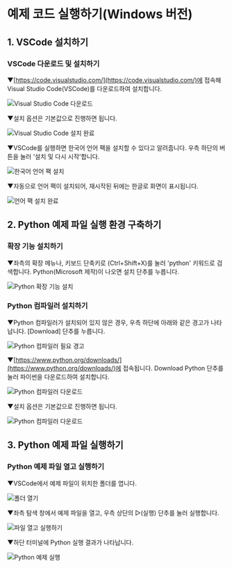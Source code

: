# 예제 코드 실행하기(Windows 버전)

## 1. VSCode 설치하기

### VSCode 다운로드 및 설치하기

▼[https://code.visualstudio.com/](https://code.visualstudio.com/)에 접속해 Visual Studio Code(VSCode)를 다운로드하여 설치합니다.

![Visual Studio Code 다운로드](./img/vscode_001.png)

▼설치 옵션은 기본값으로 진행하면 됩니다.

![Visual Studio Code 설치 완료](./img/vscode_002.png)

▼VSCode를 실행하면 한국어 언어 팩을 설치할 수 있다고 알려줍니다. 우측 하단의 버튼을 눌러 '설치 및 다시 시작'합니다.

![한국어 언어 팩 설치](./img/vscode_003.png)

▼자동으로 언어 팩이 설치되어, 재시작된 뒤에는 한글로 화면이 표시됩니다.

![언어 팩 설치 완료](./img/vscode_004.png)

## 2. Python 예제 파일 실행 환경 구축하기

### 확장 기능 설치하기

▼좌측의 확장 메뉴나, 키보드 단축키로 (Ctrl+Shift+X)를 눌러 'python' 키워드로 검색합니다. Python(Microsoft 제작)이 나오면 설치 단추를 누릅니다.

![Python 확장 기능 설치](./img/vscode_005.png)

### Python 컴파일러 설치하기

▼Python 컴파일러가 설치되어 있지 않은 경우, 우측 하단에 아래와 같은 경고가 나타납니다. [Download] 단추를 누릅니다.

![Python 컴파일러 필요 경고](./img/vscode_006.png)

▼[https://www.python.org/downloads/](https://www.python.org/downloads/)에 접속됩니다. Download Python 단추를 눌러 파이썬을 다운로드하여 설치합니다.

![Python 컴파일러 다운로드](./img/vscode_007.png)

▼설치 옵션은 기본값으로 진행하면 됩니다.

![Python 컴파일러 다운로드](./img/vscode_008.png)

## 3. Python 예제 파일 실행하기

### Python 예제 파일 열고 실행하기

▼VSCode에서 예제 파일이 위치한 폴더를 엽니다.

![폴더 열기](./img/vscode_009.png)

▼좌측 탐색 창에서 예제 파일을 열고, 우측 상단의 ▷(실행) 단추를 눌러 실행합니다.

![파일 열고 실행하기](./img/vscode_010.png)

▼하단 터미널에 Python 실행 결과가 나타납니다.

![Python 예제 실행](./img/vscode_011.png)